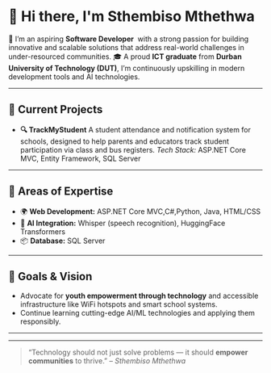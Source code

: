 # 👋 Hi there, I'm **Sthembiso Mthethwa**

🚀 I’m an aspiring **Software Developer**  with a strong passion for building innovative and scalable solutions that address real-world challenges in under-resourced communities.
🎓 A proud **ICT graduate** from **Durban University of Technology (DUT)**, I’m continuously upskilling in modern development tools and AI technologies.

---

## 💼 Current Projects

* **🔍 TrackMyStudent**
  A student attendance and notification system for schools, designed to help parents and educators track student participation via class and bus registers.
  *Tech Stack:* ASP.NET Core MVC, Entity Framework, SQL Server

---

## 🧠 Areas of Expertise

* 🌍 **Web Development:** ASP.NET Core MVC,C#,Python, Java, HTML/CSS
* 🤖 **AI Integration:** Whisper (speech recognition), HuggingFace Transformers
* 📦 **Database:** SQL Server

---

## 🧩 Goals & Vision

* Advocate for **youth empowerment through technology** and accessible infrastructure like WiFi hotspots and smart school systems.
* Continue learning cutting-edge AI/ML technologies and applying them responsibly.

---

---

> “Technology should not just solve problems — it should **empower communities** to thrive.” – *Sthembiso Mthethwa*
